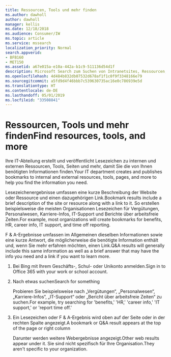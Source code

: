 ```yaml
---
title: Ressourcen, Tools und mehr finden
ms.author: dawholl
author: dawholl
manager: kellis
ms.date: 12/18/2018
ms.audience: Consumer/IW
ms.topic: article
ms.service: mssearch
localization_priority: Normal
search.appverid:
- BFB160
- MET150
ms.assetid: a67e015a-e10a-442a-b1c9-511136d54d1f
description: Microsoft Search zum Suchen von Intranetsites, Ressourcen, Tools und Links zu internen Informationen verwenden.
ms.openlocfilehash: 4d484b832db07532d678af1f1c0f9f3348166e79
ms.sourcegitcommit: a5fd9d4f46bbb7c539630735ac16e0c786939e5d
ms.translationtype: HT
ms.contentlocale: de-DE
ms.lasthandoff: 05/01/2019
ms.locfileid: "33508841"
---
```

# <a name="find-resources-tools-and-more"></a><span data-ttu-id="78ddb-103">Ressourcen, Tools und mehr finden</span><span class="sxs-lookup"><span data-stu-id="78ddb-103">Find resources, tools, and more</span></span>

<span data-ttu-id="78ddb-104">Ihre IT-Abteilung erstellt und veröffentlicht Lesezeichen zu internen und externen Ressourcen, Tools, Seiten und mehr, damit Sie die von Ihnen benötigten Informationen finden.</span><span class="sxs-lookup"><span data-stu-id="78ddb-104">Your IT department creates and publishes bookmarks to internal and external resources, tools, pages, and more to help you find the information you need.</span></span>
  
<span data-ttu-id="78ddb-105">Lesezeichenergebnisse umfassen eine kurze Beschreibung der Website oder Ressource und einen dazugehörigen Link.</span><span class="sxs-lookup"><span data-stu-id="78ddb-105">Bookmark results include a brief description of the site or resource along with a link to it.</span></span> <span data-ttu-id="78ddb-106">So erstellen beispielsweise die meisten Organisationen Lesezeichen für Vergütungen, Personalwesen, Karriere-Infos, IT-Support und Berichte über arbeitsfreie Zeiten.</span><span class="sxs-lookup"><span data-stu-id="78ddb-106">For example, most organizations will create bookmarks for benefits, HR, career info, IT support, and time off reporting.</span></span>
  
<span data-ttu-id="78ddb-107">F & A-Ergebnisse umfassen im Allgemeinen dieselben Informationen sowie eine kurze Antwort, die möglicherweise die benötigte Information enthält und, wenn Sie mehr erfahren möchten, einen Link.</span><span class="sxs-lookup"><span data-stu-id="78ddb-107">Q&A results will generally include this same information as well as a brief answer that may have the info you need and a link if you want to learn more.</span></span>
  
1. <span data-ttu-id="78ddb-108">Bei Bing mit Ihrem Geschäfts-, Schul- oder Unikonto anmelden.</span><span class="sxs-lookup"><span data-stu-id="78ddb-108">Sign in to Office 365 with your work or school account.</span></span> 
    
2. <span data-ttu-id="78ddb-109">Nach etwas suchen</span><span class="sxs-lookup"><span data-stu-id="78ddb-109">Search for something</span></span>
    
    <span data-ttu-id="78ddb-110">Probieren Sie beispielsweise nach „Vergütungen“, „Personalwesen“, „Karriere-Infos“, „IT-Support“ oder „Bericht über arbeitsfreie Zeiten“ zu suchen.</span><span class="sxs-lookup"><span data-stu-id="78ddb-110">For example, try searching for 'benefits,' 'HR,' 'career info,' 'IT support,' or 'report time off.'</span></span>
    
3. <span data-ttu-id="78ddb-111">Ein Lesezeichen oder F & A-Ergebnis wird oben auf der Seite oder in der rechten Spalte angezeigt.</span><span class="sxs-lookup"><span data-stu-id="78ddb-111">A bookmark or Q&A result appears at the top of the page or right column</span></span>
    
    <span data-ttu-id="78ddb-112">Darunter werden weitere Webergebnisse angezeigt.</span><span class="sxs-lookup"><span data-stu-id="78ddb-112">Other web results appear under it.</span></span> <span data-ttu-id="78ddb-113">Sie sind nicht spezifisch für Ihre Organisation.</span><span class="sxs-lookup"><span data-stu-id="78ddb-113">They aren't specific to your organization.</span></span>

  

